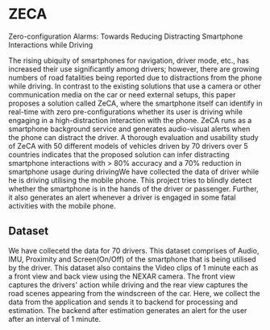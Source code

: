 # ZECA
Zero-configuration Alarms: Towards Reducing Distracting Smartphone Interactions while Driving

The rising ubiquity of smartphones for navigation, driver mode, etc., has increased their use significantly among drivers; however,
there are growing numbers of road fatalities being reported due to distractions from the phone while driving. In contrast to the existing
solutions that use a camera or other communication media on the car or need external setups, this paper proposes a solution called
ZeCA, where the smartphone itself can identify in real-time with zero pre-configurations whether its user is driving while engaging in
a high-distraction interaction with the phone. ZeCA runs as a smartphone background service and generates audio-visual alerts when
the phone can distract the driver. A thorough evaluation and usability study of ZeCA with 50 different models of vehicles driven by 70
drivers over 5 countries indicates that the proposed solution can infer distracting smartphone interactions with > 80% accuracy and a
70% reduction in smartphone usage during drivingWe have collected the data of driver while he is driving utilising the mobile phone. This project tries to blindly detect whether the smartphone is in the hands of the driver or passenger. Further, it also generates an alert whenever a driver is engaged in some fatal activities with the mobile phone. 

## Dataset
We have collecetd the data for 70 drivers. This dataset comprises of Audio, IMU, Proximity and Screen(On/Off) of the smartphone that is being utilised by the driver. This dataset also contains the Video clips of 1 minute each as a front view and back view using the NEXAR camera. The front view captures the drivers' action while driving and the rear view captures the road scenes appearing from the windscreen of the car. Here, we collect the data from the application and sends it to backend for processing and estimation. The backend after estimation generates an alert for the user after an interval of 1 minute.
